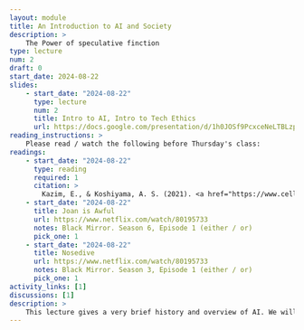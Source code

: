 ```yaml
---
layout: module
title: An Introduction to AI and Society
description: > 
    The Power of speculative finction
type: lecture
num: 2
draft: 0
start_date: 2024-08-22
slides:
    - start_date: "2024-08-22"
      type: lecture
      num: 2
      title: Intro to AI, Intro to Tech Ethics
      url: https://docs.google.com/presentation/d/1h0JOSf9PcxceNeLTBLzp0PsNKb5LRMuc/edit?usp=sharing&ouid=113376576186080604800&rtpof=true&sd=true
reading_instructions: >
    Please read / watch the following before Thursday's class:
readings: 
    - start_date: "2024-08-22"
      type: reading
      required: 1
      citation: >
        Kazim, E., & Koshiyama, A. S. (2021). <a href="https://www.cell.com/patterns/pdf/S2666-3899(21)00157-4.pdf" target="_blank">A high-level overview of AI ethics</a>. Patterns, 2(9)
    - start_date: "2024-08-22"
      title: Joan is Awful
      url: https://www.netflix.com/watch/80195733
      notes: Black Mirror. Season 6, Episode 1 (either / or)
      pick_one: 1
    - start_date: "2024-08-22"
      title: Nosedive
      url: https://www.netflix.com/watch/80195733
      notes: Black Mirror. Season 3, Episode 1 (either / or)
      pick_one: 1
activity_links: [1]
discussions: [1]
description: > 
    This lecture gives a very brief history and overview of AI. We will then analyze the two Black Mirror episodes and identify some of the themes and issues that each episode raises regarding AI and society.
---
```


